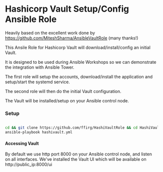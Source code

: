 # Hashicorp Vault Setup/Config Ansible Role

Heavily based on the excellent work done by https://github.com/MiteshSharma/AnsibleVaultRole (many thanks!)

This Ansile Role for Hashicorp Vault will download/install/config an initial Vault. 

It is designed to be used during Ansible Workshops so we can demonstrate the integration with Ansible Tower.

The first role will setup the accounts, download/install the application and setup/start the systemd service.

The second role will then do the initial Vault configuration.

The Vault will be installed/setup on your Ansible control node.

### Setup

```bash

cd && git clone https://github.com/ffirg/HashiVaultRole && cd HashiVaultRole
ansible-playbook hashivault.yml

```

#### Accessing Vault

By default we use http port 8000 on your Ansible control node, and listen on all interfaces.
We've installed the Vault UI which will be available on http://public_ip:8000/ui

